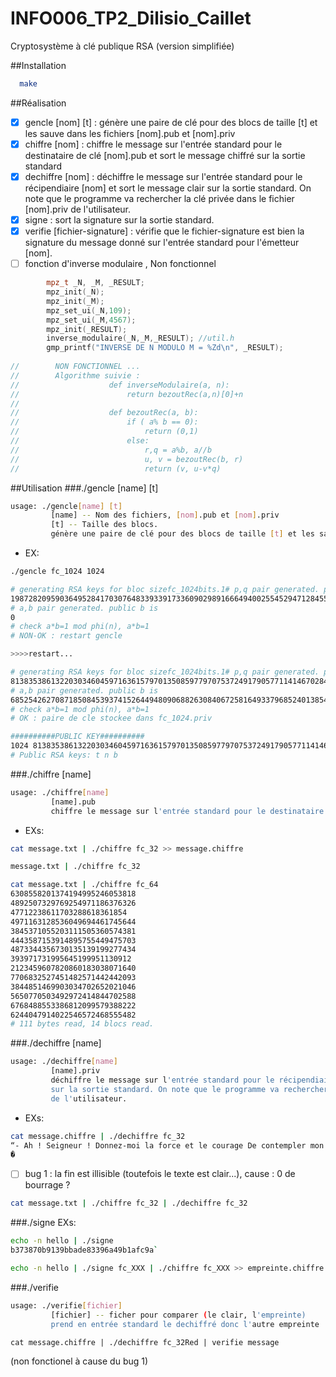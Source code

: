 # INFO006_TP2_Dilisio_Caillet
Cryptosystème à clé publique RSA (version simplifiée)

##Installation

 ```bash
   make 
 ```
 
##Réalisation
- [x] gencle [nom] [t] : génère une paire de clé pour des blocs de taille [t] et les sauve dans les fichiers [nom].pub et [nom].priv
- [x] chiffre [nom] : chiffre le message sur l'entrée standard pour le destinataire de clé [nom].pub et sort le message chiffré sur la sortie standard
- [x] dechiffre [nom] : déchiffre le message sur l'entrée standard pour le récipendiaire [nom] et sort le message clair sur la sortie standard. On note que le programme va rechercher la clé privée dans le fichier [nom].priv de l'utilisateur.
- [x] signe : sort la signature sur la sortie standard. 
- [x] verifie [fichier-signature] : vérifie que le fichier-signature est bien la signature du message donné sur l'entrée standard pour l'émetteur [nom]. 
- [ ] fonction d'inverse modulaire , Non fonctionnel 
```c++
        mpz_t _N, _M, _RESULT;
        mpz_init(_N);
        mpz_init(_M);
        mpz_set_ui(_N,109);
        mpz_set_ui(_M,4567);
        mpz_init(_RESULT);
        inverse_modulaire(_N,_M,_RESULT); //util.h
        gmp_printf("INVERSE DE N MODULO M = %Zd\n", _RESULT);
    
//        NON FONCTIONNEL ...
//        Algorithme suivie :
//                    def inverseModulaire(a, n):
//                        return bezoutRec(a,n)[0]+n
//    
//                    def bezoutRec(a, b):
//                        if ( a% b == 0):
//                            return (0,1)
//                        else:
//                            r,q = a%b, a//b
//                            u, v = bezoutRec(b, r)
//                            return (v, u-v*q)                            
```

##Utilisation 
###./gencle \[name\] \[t\]
```bash
usage: ./gencle[name] [t]
         [name] -- Nom des fichiers, [nom].pub et [nom].priv
         [t] -- Taille des blocs.
         génère une paire de clé pour des blocs de taille [t] et les sauve dans les fichiers [nom].pub et [nom].priv
```
* EX:
```bash
./gencle fc_1024 1024

# generating RSA keys for bloc sizefc_1024bits.1# p,q pair generated. public n is
19872820959036495284170307648339339173360902989166649400255452947128455071828473794169624683545117304424863707975173723839183165448079440837311425136107464293912343206409157317740777464286762973026500496598588850992876492240726133854319272155323991222390834073864525625940006415000008595063923256423605528056385929463
# a,b pair generated. public b is
0
# check a*b=1 mod phi(n), a*b=1
# NON-OK : restart gencle

>>>>restart... 

# generating RSA keys for bloc sizefc_1024bits.1# p,q pair generated. public n is
81383538613220303460459716361579701350859779707537249179057711414670284899028574262377222436038441906465357715614198186901532182142105350334597677839828752161712413421620253862957083320599872403626800801328077311948603204563909766127241230689355988319006045952057115712983424032872732771453267480666681893163499432237
# a,b pair generated. public b is
68525426270871850845393741526449480906882630840672581649337968524013854363590762420126505574504877943634825432512109151371867143114863170762771167924277650386143638828082251514823762182488332518327437123988930617878538072410187892226777490817399061417102041169414291900121110794792380412400739295955232428724168819377
# check a*b=1 mod phi(n), a*b=1
# OK : paire de cle stockee dans fc_1024.priv

##########PUBLIC KEY##########
1024 81383538613220303460459716361579701350859779707537249179057711414670284899028574262377222436038441906465357715614198186901532182142105350334597677839828752161712413421620253862957083320599872403626800801328077311948603204563909766127241230689355988319006045952057115712983424032872732771453267480666681893163499432237 68525426270871850845393741526449480906882630840672581649337968524013854363590762420126505574504877943634825432512109151371867143114863170762771167924277650386143638828082251514823762182488332518327437123988930617878538072410187892226777490817399061417102041169414291900121110794792380412400739295955232428724168819377
# Public RSA keys: t n b

```

###./chiffre [name]
```bash
usage: ./chiffre[name]
         [name].pub 
         chiffre le message sur l'entrée standard pour le destinataire de clé [nom].pub et sort le message chiffré sur la sortie standard
```
* EXs:
```bash
cat message.txt | ./chiffre fc_32 >> message.chiffre
```
```bash
message.txt | ./chiffre fc_32

cat message.txt | ./chiffre fc_64  
6308558201374194995246053818
4892507329769254971186376326
47712238611703288618361854
4971163128536049694461745644
3845371055203111505360574381
4443587153914895755449475703
4873344356730135139199277434
393971731995645199951130912
2123459607820860183038071640
7706832527451482571442442093
3844851469903034702652021046
5650770503492972414844702588
6768488553386812099579388222
6244047914022546572468555482
# 111 bytes read, 14 blocs read.

```

###./dechiffre [name]
```bash
usage: ./dechiffre[name]
         [name].priv 
         déchiffre le message sur l'entrée standard pour le récipendiaire [nom] et sort le message clair
         sur la sortie standard. On note que le programme va rechercher la clé privée dans le fichier [nom].priv 
         de l'utilisateur.
```
* EXs:
```bash
cat message.chiffre | ./dechiffre fc_32
“- Ah ! Seigneur ! Donnez-moi la force et le courage De contempler mon coeur et mon corps sans dégoût !��
�
```
- [ ] bug 1 : la fin est illisible (toutefois le texte est clair...), cause : 0 de bourrage ? 

```bash
cat message.txt | ./chiffre fc_32 | ./dechiffre fc_32 

```

###./signe 
EXs:
```bash
echo -n hello | ./signe 
b373870b9139bbade83396a49b1afc9a`
```

```bash
echo -n hello | ./signe fc_XXX | ./chiffre fc_XXX >> empreinte.chiffre
```

###./verifie
```bash
usage: ./verifie[fichier]
         [fichier] -- ficher pour comparer (le clair, l'empreinte)
         prend en entrée standard le dechiffré donc l'autre empreinte
```

```
cat message.chiffre | ./dechiffre fc_32Red | verifie message
```
(non fonctionel à cause du bug 1)